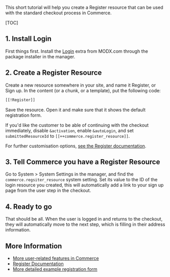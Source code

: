 This short tutorial will help you create a Register resource that can be used with the standard checkout process in Commerce. 

[TOC]

## 1. Install Login

First things first. Install the [Login](https://modx.com/extras/package/login) extra from MODX.com through the package installer in the manager.

## 2. Create a Register Resource

Create a new resource somewhere in your site, and name it Register, or Sign up. In the content (or a chunk, or a template), put the following code:

````html
[[!Register]]
````

Save the resource. Open it and make sure that it shows the default registration form. 

If you'd like the customer to be able of continuing with the checkout immediately, disable `&activation`, enable `&autoLogin`, and set `submittedResourceId` to `[[++commerce.register_resource]]`. 

For further customisation options, [see the Register documentation](https://docs.modx.com/extras/revo/login/login.register).


## 3. Tell Commerce you have a Register Resource

Go to System > System Settings in the manager, and find the `commerce.regsiter_resource` system setting. Set its value to the ID of the login resource you created, this will automatically add a link to your sign up page from the user step in the checkout.

## 4. Ready to go

That should be all. When the user is logged in and returns to the checkout, they will automatically move to the next step, which is filling in their address information.

## More Information

- [More user-related features in Commerce](index)
- [Register Documentation](https://docs.modx.com/extras/revo/login/login.register)
- [More detailed example registration form](https://docs.modx.com/extras/revo/login/login.register/register.example-form-1)